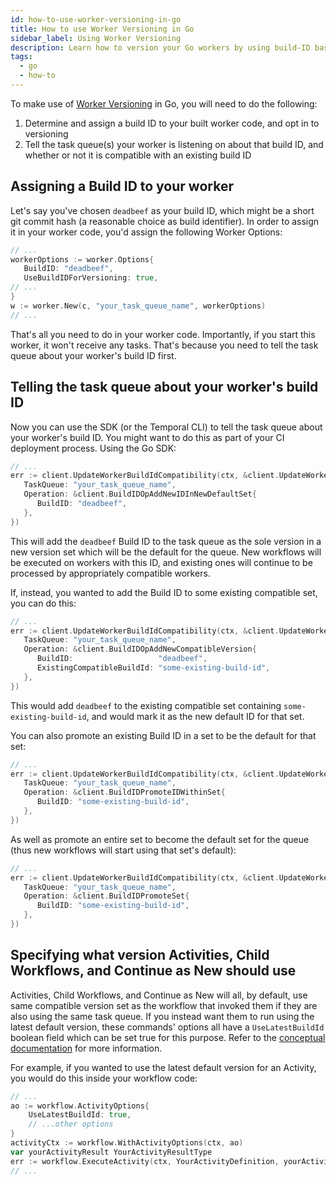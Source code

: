 ```yaml
---
id: how-to-use-worker-versioning-in-go
title: How to use Worker Versioning in Go
sidebar_label: Using Worker Versioning
description: Learn how to version your Go workers by using build-ID based versioning
tags:
  - go
  - how-to
---
```


To make use of [Worker Versioning](/concepts/what-is-worker-versioning) in Go, you will need to
do the following:

1. Determine and assign a build ID to your built worker code, and opt in to versioning
2. Tell the task queue(s) your worker is listening on about that build ID, and whether or not it
   is compatible with an existing build ID

## Assigning a Build ID to your worker

Let's say you've chosen `deadbeef` as your build ID, which might be a short git commit hash (a
reasonable choice as build identifier). In order to assign it in your worker code, you'd assign
the following Worker Options:

```go
// ...
workerOptions := worker.Options{
   BuildID: "deadbeef",
   UseBuildIDForVersioning: true,
// ...
}
w := worker.New(c, "your_task_queue_name", workerOptions)
// ...
```

That's all you need to do in your worker code. Importantly, if you start this worker, it won't
receive any tasks. That's because you need to tell the task queue about your worker's build ID
first.

## Telling the task queue about your worker's build ID

Now you can use the SDK (or the Temporal CLI) to tell the task queue about your worker's build ID.
You might want to do this as part of your CI deployment process. Using the Go SDK:

```go
// ...
err := client.UpdateWorkerBuildIdCompatibility(ctx, &client.UpdateWorkerBuildIdCompatibilityOptions{
   TaskQueue: "your_task_queue_name",
   Operation: &client.BuildIDOpAddNewIDInNewDefaultSet{
      BuildID: "deadbeef",
   },
})
```

This will add the `deadbeef` Build ID to the task queue as the sole version in a new version set
which will be the default for the queue. New workflows will be executed on workers with this ID,
and existing ones will continue to be processed by appropriately compatible workers.

If, instead, you wanted to add the Build ID to some existing compatible set, you can do this:

```go
// ...
err := client.UpdateWorkerBuildIdCompatibility(ctx, &client.UpdateWorkerBuildIdCompatibilityOptions{
   TaskQueue: "your_task_queue_name",
   Operation: &client.BuildIDOpAddNewCompatibleVersion{
      BuildID:                   "deadbeef",
      ExistingCompatibleBuildId: "some-existing-build-id",
   },
})
```

This would add `deadbeef` to the existing compatible set containing `some-existing-build-id`, and
would mark it as the new default ID for that set.

You can also promote an existing Build ID in a set to be the default for that set:

```go
// ...
err := client.UpdateWorkerBuildIdCompatibility(ctx, &client.UpdateWorkerBuildIdCompatibilityOptions{
   TaskQueue: "your_task_queue_name",
   Operation: &client.BuildIDPromoteIDWithinSet{
      BuildID: "some-existing-build-id",
   },
})
```

As well as promote an entire set to become the default set for the queue (thus new workflows will
start using that set's default):

```go
// ...
err := client.UpdateWorkerBuildIdCompatibility(ctx, &client.UpdateWorkerBuildIdCompatibilityOptions{
   TaskQueue: "your_task_queue_name",
   Operation: &client.BuildIDPromoteSet{
      BuildID: "some-existing-build-id",
   },
})
```

## Specifying what version Activities, Child Workflows, and Continue as New should use

Activities, Child Workflows, and Continue as New will all, by default, use same compatible version
set as the workflow that invoked them if they are also using the same task queue. If you instead
want them to run using the latest default version, these commands' options all have a
`UseLatestBuildId` boolean field which can be set true for this purpose. Refer to the
[conceptual documentation](/concepts/what-is-worker-versioning) for more information.

For example, if you wanted to use the latest default version for an Activity, you would do this
inside your workflow code:

```go
// ...
ao := workflow.ActivityOptions{
    UseLatestBuildId: true,	
    // ...other options
}
activityCtx := workflow.WithActivityOptions(ctx, ao)
var yourActivityResult YourActivityResultType
err := workflow.ExecuteActivity(ctx, YourActivityDefinition, yourActivityParam).Get(ctx, &yourActivityResult)
// ...
```

